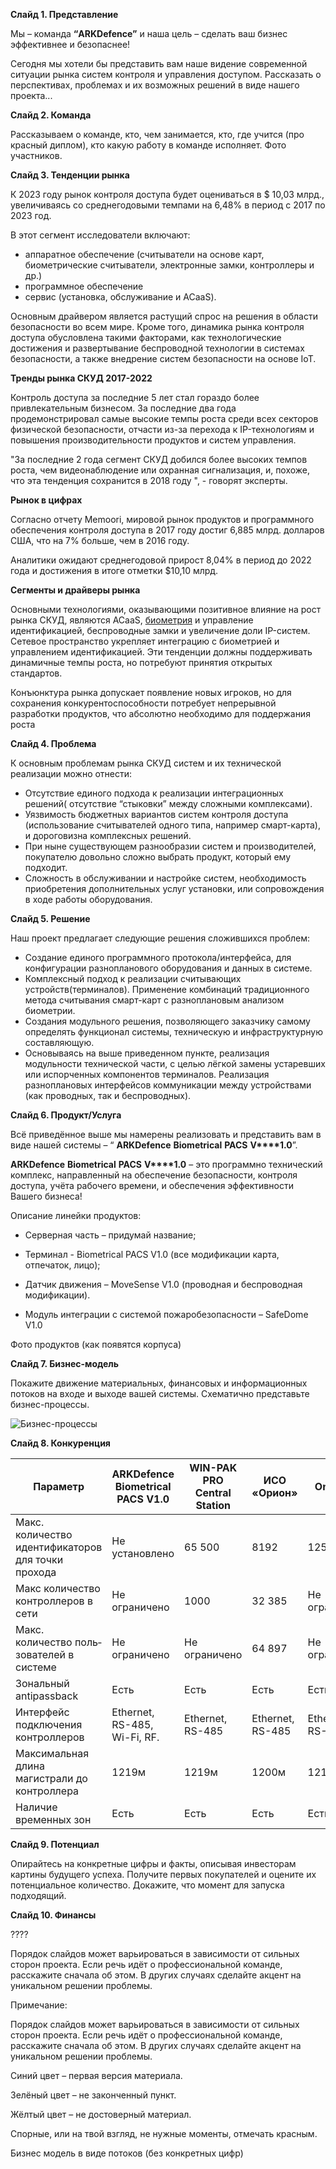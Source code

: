 **Слайд 1. Представление**

Мы – команда **“ARKDefence”** и наша цель – сделать ваш бизнес эффективнее и безопаснее! 

Сегодня мы хотели бы представить вам наше видение современной ситуации рынка систем контроля и управления доступом. Рассказать о перспективах, проблемах и их возможных решений в виде нашего проекта... 

**Слайд 2. Команда**

Рассказываем о команде, кто, чем занимается, кто, где учится (про красный диплом), кто какую работу в команде исполняет. Фото участников.

**Слайд 3. Тенденции рынка**

К 2023 году рынок контроля доступа будет оцениваться в $ 10,03 млрд., увеличиваясь со среднегодовыми темпами на 6,48% в период с 2017 по 2023 год.

В этот сегмент исследователи включают:

- аппаратное обеспечение (считыватели на основе карт,      биометрические считыватели, электронные замки, контроллеры и др.)
- программное обеспечение
- сервис (установка, обслуживание и ACaaS).

Основным драйвером является растущий спрос на решения в области безопасности во всем мире. Кроме того, динамика рынка контроля доступа обусловлена такими факторами, как технологические достижения и развертывание беспроводной технологии в системах безопасности, а также внедрение систем безопасности на основе IoT.

**Тренды рынка СКУД 2017-2022**

Контроль доступа за последние 5 лет стал гораздо более привлекательным бизнесом. За последние два года продемонстрировал самые высокие темпы роста среди всех секторов физической безопасности, отчасти из-за перехода к IP-технологиям и повышения производительности продуктов и систем управления.

"За последние 2 года сегмент СКУД добился более высоких темпов роста, чем видеонаблюдение или охранная сигнализация, и, похоже, что эта тенденция сохранится в 2018 году ", - говорят эксперты.

**Рынок в цифрах**

Согласно отчету Memoori, мировой рынок продуктов и программного обеспечения контроля доступа в 2017 году достиг 6,885 млрд. долларов США, что на 7% больше, чем в 2016 году.

Аналитики ожидают среднегодовой прирост 8,04% в период до 2022 года и достижения в итоге отметки $10,10 млрд.

**Сегменты и драйверы рынка**

Основными технологиями, оказывающими позитивное влияние на рост рынка СКУД, являются ACaaS, [биометрия](http://www.techportal.ru/glossary/biometriya.html) и управление идентификацией, беспроводные замки и увеличение доли IP-систем. Сетевое пространство укрепляет интеграцию с биометрией и управлением идентификацией. Эти тенденции должны поддерживать динамичные темпы роста, но потребуют принятия открытых стандартов.

Конъюнктура рынка допускает появление новых игроков, но для сохранения конкурентоспособности потребует непрерывной разработки продуктов, что абсолютно необходимо для поддержания роста

**Слайд 4. Проблема**

К основным проблемам рынка СКУД систем и их технической реализации можно отнести:

- Отсутствие единого подхода к реализации интеграционных решений( отсутствие “стыковки” между сложными комплексами).
- Уязвимость бюджетных вариантов систем контроля доступа (использование считывателей одного типа, например смарт-карта), и дороговизна комплексных решений.
- При ныне существующем разнообразии систем и производителей, покупателю довольно сложно выбрать продукт, который ему подходит.
- Сложность в обслуживании и настройке систем, необходимость приобретения дополнительных услуг установки, или сопровождения в ходе работы оборудования.  

**Слайд 5. Решение**

Наш проект предлагает следующие решения сложившихся проблем:

- Создание единого программного протокола/интерфейса, для конфигурации разнопланового оборудования и данных в системе.
- Комплексный подход к реализации считывающих устройств(терминалов). Применение комбинаций традиционного метода считывания смарт-карт с разноплановым анализом биометрии.
- Создания модульного решения, позволяющего заказчику самому определять функционал системы, техническую и инфраструктурную составляющую. 
- Основываясь на выше приведенном пункте, реализация модульности технической части, с целью лёгкой замены устаревших или испорченных компонентов терминалов. Реализация разноплановых интерфейсов коммуникации между устройствами (как проводных, так и беспроводных).   

**Слайд 6. Продукт/Услуга**

Всё приведённое выше мы намерены реализовать и представить вам в виде нашей системы – “ **ARKDefence**  **Biometrical** **PACS** **V****1.0**”.

**ARKDefence**  **Biometrical** **PACS** **V****1.0** – это программно технический комплекс, направленный на обеспечение безопасности, контроля доступа, учёта рабочего времени, и обеспечения эффективности Вашего бизнеса!

Описание линейки продуктов:

- Серверная часть – придумай название;

- Терминал - Biometrical PACS V1.0 (все модификации карта, отпечаток, лицо);

- Датчик движения – MoveSense V1.0  (проводная и беспроводная модификации).

- Модуль интеграции с системой пожаробезопасности – SafeDome V1.0 

Фото продуктов (как появятся корпуса)

**Слайд 7. Бизнес-модель**

Покажите движение материальных, финансовых и информационных потоков на входе и выходе вашей системы. Схематично представьте бизнес-процессы.

 ![Бизнес-процессы](img/Bussiness_model(potoki)v1.0.jpg)

**Слайд 8. Конкуренция**

| **Параметр**                                         | **ARKDefence**  **Biometrical** **PACS** **V1.0** | **WIN-PAK   PRO Central Station** | **ИСО «Орион»**  | **OnGuard**        |
| ---------------------------------------------------- | ------------------------------------------------- | --------------------------------- | ---------------- | ------------------ |
| Макс.   количество идентификаторов для точки прохода | Не   установлено                                  | 65 500                            | 8192             | 12500              |
| Макс   количество контроллеров в сети                | Не   ограничено                                   | 1000                              | 32 385           | Не ограничено      |
| Макс.   количество поль­зователей в системе          | Не   ограничено                                   | Не  ограничено                    | 64 897           | Не ограничено      |
| Зональный   antipassback                             | Есть                                              | Есть                              | Есть             | Есть               |
| Интерфейс   подключения контроллеров                 | Ethernet,   RS-485, Wi-Fi, RF.                    | Ethernet,   RS-485                | Ethernet, RS-485 | Ethernet,   RS-485 |
| Максимальная   длина магистрали до контроллера       | 1219м                                             | 1219м                             | 1200м            | 1219м              |
| Наличие   временных зон                              | Есть                                              | Есть                              | Есть             | Есть               |

**Слайд  9. Потенциал**

Опирайтесь на конкретные цифры и факты, описывая инвесторам картины будущего успеха. Получите первых покупателей и оцените их потенциальное количество. Докажите, что момент для запуска подходящий.

 

**Слайд 10. Финансы**

????

 

Порядок слайдов может варьироваться в зависимости от сильных сторон проекта. Если речь идёт о профессиональной команде, расскажите сначала об этом. В других случаях сделайте акцент на уникальном решении проблемы.

 

Примечание:

Порядок слайдов может варьироваться в зависимости от сильных сторон проекта. Если речь идёт о профессиональной команде, расскажите сначала об этом. В других случаях сделайте акцент на уникальном решении проблемы.

Синий цвет – первая версия материала.

Зелёный цвет – не законченный пункт.

Жёлтый цвет – не достоверный материал.

Спорные, или на твой взгляд, не нужные моменты, отмечать красным.

Бизнес модель в виде потоков (без конкретных цифр) 

   